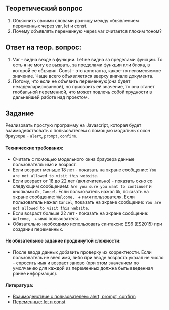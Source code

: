 ## Теоретический вопрос

1. Обьяснить своими словами разницу между обьявлением переменных через var, let и const. 
2. Почему объявлять переменную через var считается плохим тоном?

## Ответ на теор. вопрос: 
1. Var - видна везде в функции. Let не видна за пределами функции. То есть я не могу ее вызвать, за пределами функции или блока, в которой ее объявил. Const - это константа, какое-то неизменяемое значение. Чаще всего объявляетяся вверху вначале документа. 
2. Потому, что если не объявить переменную(она будет незадекларированной), но присвоить ей значение, то она станет глобальной переменной, что может повлечь собой трудности в дальнейшей работе над проектом.
## Задание

Реализовать простую программу на Javascript, которая будет взаимодействовать с пользователем с помощью модальных окон браузера - `alert`, `prompt`, `confirm`.

#### Технические требования:
- Считать с помощью модельного окна браузера данные пользователя: имя и возраст. 
- Если возраст меньше 18 лет - показать на экране сообщение: `You are not allowed to visit this website`.
- Если возраст от 18 до 22 лет (включительно) - показать окно со следующим сообщением: `Are you sure you want to continue?` и кнопками `Ok`, `Cancel`. Если пользователь нажал `Ok`, показать на экране сообщение: `Welcome, ` + имя пользователя. Если пользователь нажал `Cancel`, показать на экране сообщение: `You are not allowed to visit this website`.   
- Если возраст больше 22 лет - показать на экране сообщение: `Welcome, ` + имя пользователя.
- Обязательно необходимо использовать синтаксис ES6 (ES2015) при создании переменных.

#### Не обязательное задание продвинутой сложности:
- После ввода данных добавить проверку их корректности. Если пользователь не ввел имя, либо при вводе возраста указал не число - спросить имя и возраст заново (при этом значением по умолчанию для каждой из переменных должна быть введенная ранее информация).

#### Литература:
- [Взаимодействие с пользователем: alert, prompt, confirm](https://learn.javascript.ru/uibasic)
- [Переменные: let и const](https://learn.javascript.ru/let-const)